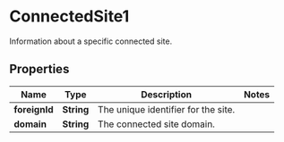 

# ConnectedSite1

Information about a specific connected site.

## Properties

| Name | Type | Description | Notes |
|------------ | ------------- | ------------- | -------------|
|**foreignId** | **String** | The unique identifier for the site. |  |
|**domain** | **String** | The connected site domain. |  |



